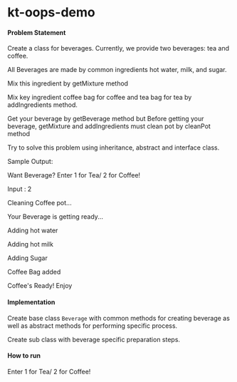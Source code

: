 # kt-oops-demo

#### Problem Statement 

Create a class for beverages. Currently, we provide two beverages: tea and coffee.

All Beverages are made by common ingredients hot water, milk, and sugar.

Mix this ingredient by getMixture method

Mix key ingredient coffee bag for coffee and tea bag for tea by addIngredients method.

Get your beverage by getBeverage method but Before getting your beverage, getMixture and addIngredients must clean pot by cleanPot method

Try to solve this problem using inheritance, abstract and interface class.

Sample Output:

Want Beverage? Enter 1 for Tea/ 2 for Coffee!

Input : 2

Cleaning Coffee pot...

Your Beverage is getting ready...

Adding hot water

Adding hot milk

Adding Sugar

Coffee Bag added

Coffee's Ready! Enjoy

#### Implementation

Create base class `Beverage` with common methods for creating beverage as well as abstract methods for performing specific process.

Create sub class with beverage specific preparation steps.
 

#### How to run

Enter 1 for Tea/ 2 for Coffee!